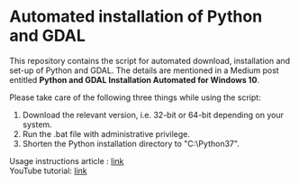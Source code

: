 # Automated installation of Python and GDAL

This repository contains the script for automated download, installation and set-up of Python and GDAL. The details are mentioned in a Medium post entitled **Python and GDAL Installation Automated for Windows 10**.<br/>

Please take care of the following three things while using the script:<br/>
1. Download the relevant version, i.e. 32-bit or 64-bit depending on your system. <br/>
2. Run the .bat file with administrative privilege. <br/>
3. Shorten the Python installation directory to "C:\Python37". <br/>

Usage instructions article : [link](https://medium.com/@pratyush_tripathy/python-and-gdal-installation-automated-for-windows-10-f22686595447)<br/>
YouTube tutorial: [link](https://www.youtube.com/channel/UCNaiO5nE9nKdcCPsfPR14Nw)
